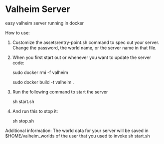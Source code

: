 # Valheim Server

easy valheim server running in docker

How to use: 

1. Customize the assets/entry-point.sh command to spec out your server.
    Change the password, the world name, or the server name in that file.

2. When you first start out or whenever you want to update the server code:

    sudo docker rmi -f valheim

    sudo docker build -t valheim .

3. Run the following command to start the server

    sh start.sh

4. And run this to stop it:

    sh stop.sh

Additional information:
The world data for your server will be saved in $HOME/valheim_worlds of 
the user that you used to invoke sh start.sh


